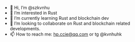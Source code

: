 - 👋 Hi, I’m @szkvnhu
- 👀 I’m interested in Rust
- 🌱 I’m currently learning Rust and blockchain dev
- 💞️ I’m looking to collaborate on Rust and blockchain related developments.
- 📫 How to reach me: hp.ccie@qq.com or tg @kvnhuhk

<!---
szkvnhu/szkvnhu is a ✨ special ✨ repository because its `README.md` (this file) appears on your GitHub profile.
You can click the Preview link to take a look at your changes.
--->
